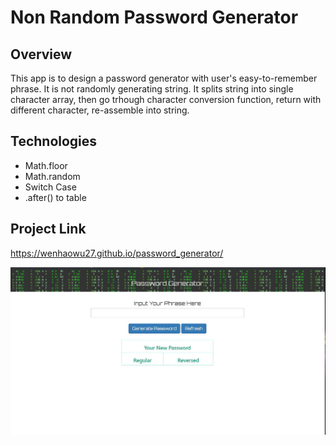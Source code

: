 # Non Random Password Generator

## Overview
This app is to design a password generator with user's easy-to-remember phrase. It is not randomly generating string. It splits string into single character array, then go trhough character conversion function, return with different character, re-assemble into string.

## Technologies
* Math.floor
* Math.random
* Switch Case
* .after() to table

## Project Link

https://wenhaowu27.github.io/password_generator/

![Password Generator](./assets/images/passwpordGenerator.jpg)
